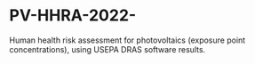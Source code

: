 # PV-HHRA-2022-
Human health risk assessment for photovoltaics (exposure point concentrations), using USEPA DRAS software results.
